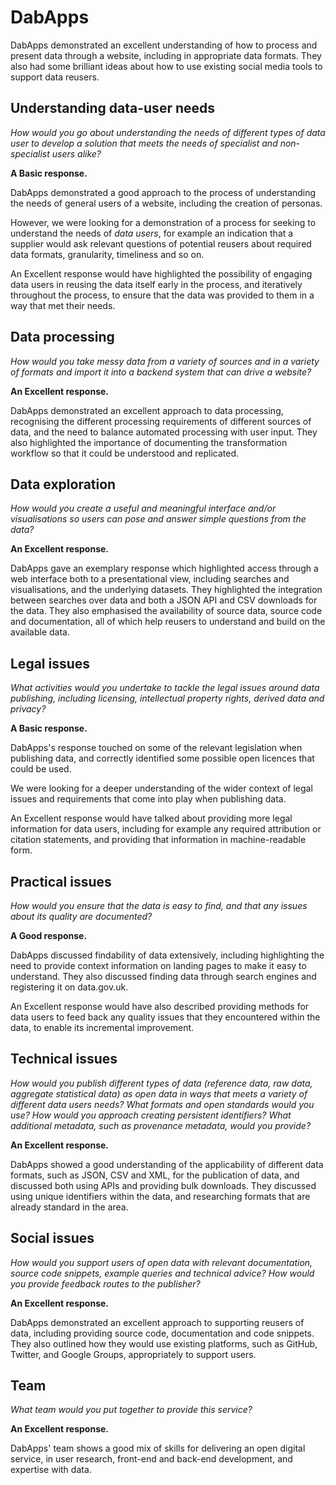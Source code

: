 # DabApps

DabApps demonstrated an excellent understanding of how to process and present data through a website, including in appropriate data formats. They also had some brilliant ideas about how to use existing social media tools to support data reusers.

## Understanding data-user needs

*How would you go about understanding the needs of different types of data user to develop a solution that meets the needs of specialist and non-specialist users alike?*

**A Basic response.**

DabApps demonstrated a good approach to the process of understanding the needs of general users of a website, including the creation of personas.

However, we were looking for a demonstration of a process for seeking to understand the needs of *data users*, for example an indication that a supplier would ask relevant questions of potential reusers about required data formats, granularity, timeliness and so on.

An Excellent response would have highlighted the possibility of engaging data users in reusing the data itself early in the process, and iteratively throughout the process, to ensure that the data was provided to them in a way that met their needs.

## Data processing

*How would you take messy data from a variety of sources and in a variety of formats and import it into a backend system that can drive a website?*

**An Excellent response.**

DabApps demonstrated an excellent approach to data processing, recognising the different processing requirements of different sources of data, and the need to balance automated processing with user input. They also highlighted the importance of documenting the transformation workflow so that it could be understood and replicated.

## Data exploration

*How would you create a useful and meaningful interface and/or visualisations so users can pose and answer simple questions from the data?*

**An Excellent response.**

DabApps gave an exemplary response which highlighted access through a web interface both to a presentational view, including searches and visualisations, and the underlying datasets. They highlighted the integration between searches over data and both a JSON API and CSV downloads for the data. They also emphasised the availability of source data, source code and documentation, all of which help reusers to understand and build on the available data.

## Legal issues

*What activities would you undertake to tackle the legal issues around data publishing, including licensing, intellectual property rights, derived data and privacy?*

**A Basic response.**

DabApps's response touched on some of the relevant legislation when publishing data, and correctly identified some possible open licences that could be used.

We were looking for a deeper understanding of the wider context of legal issues and requirements that come into play when publishing data.

An Excellent response would have talked about providing more legal information for data users, including for example any required attribution or citation statements, and providing that information in machine-readable form.

## Practical issues

*How would you ensure that the data is easy to find, and that any issues about its quality are documented?*

**A Good response.**

DabApps discussed findability of data extensively, including highlighting the need to provide context information on landing pages to make it easy to understand. They also discussed finding data through search engines and registering it on data.gov.uk.

An Excellent response would have also described providing methods for data users to feed back any quality issues that they encountered within the data, to enable its incremental improvement.

## Technical issues

*How would you publish different types of data (reference data, raw data, aggregate statistical data) as open data in ways that meets a variety of different data users needs? What formats and open standards would you use? How would you approach creating persistent identifiers? What additional metadata, such as provenance metadata, would you provide?*

**An Excellent response.**

DabApps showed a good understanding of the applicability of different data formats, such as JSON, CSV and XML, for the publication of data, and discussed both using APIs and providing bulk downloads. They discussed using unique identifiers within the data, and researching formats that are already standard in the area.

## Social issues

*How would you support users of open data with relevant documentation, source code snippets, example queries and technical advice? How would you provide feedback routes to the publisher?*

**An Excellent response.**

DabApps demonstrated an excellent approach to supporting reusers of data, including providing source code, documentation and code snippets. They also outlined how they would use existing platforms, such as GitHub, Twitter, and Google Groups, appropriately to support users.

## Team

*What team would you put together to provide this service?*

**An Excellent response.**

DabApps' team shows a good mix of skills for delivering an open digital service, in user research, front-end and back-end development, and expertise with data.
